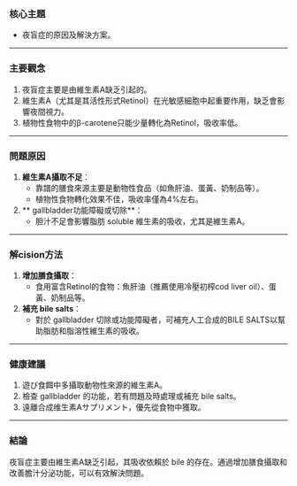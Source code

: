 ### 核心主題
- 夜盲症的原因及解決方案。

---

### 主要觀念
1. 夜盲症主要是由維生素A缺乏引起的。
2. 維生素A（尤其是其活性形式Retinol）在光敏感細胞中起重要作用，缺乏會影響夜間視力。
3. 植物性食物中的β-carotene只能少量轉化為Retinol，吸收率低。

---

### 問題原因
1. **維生素A攝取不足**：
   - 靠譜的膳食來源主要是動物性食品（如魚肝油、蛋黃、奶制品等）。
   - 植物性食物轉化效果不佳，吸收率僅為4%左右。
2. ** gallbladder功能障礙或切除**：
   - 胆汁不足會影響脂肪 soluble 維生素的吸收，尤其是維生素A。

---

### 解cision方法
1. **增加膳食攝取**：
   - 食用富含Retinol的食物：魚肝油（推薦使用冷壓初榨cod liver oil）、蛋黃、奶制品等。
2. **補充 bile salts**：
   - 對於 gallbladder 切除或功能障礙者，可補充人工合成的BILE SALTS以幫助脂肪和脂溶性維生素的吸收。

---

### 健康建議
1. 遊び食餌中多攝取動物性來源的維生素A。
2. 檢查 gallbladder 的功能，若有問題及時處理或補充 bile salts。
3. 遠離合成维生素Aサプリメント，優先從食物中獲取。

---

### 結論
夜盲症主要由維生素A缺乏引起，其吸收依賴於 bile 的存在。通過增加膳食攝取和改善膽汁分泌功能，可以有效解決問題。